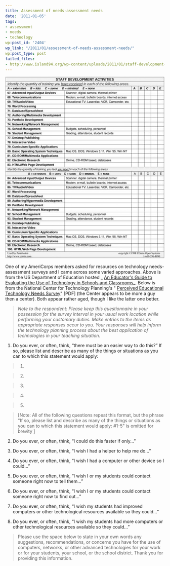 ```yaml
---
title: Assessment of needs-assessment needs
date: '2011-01-05'
tags:
- assessment
- needs
- technology
wp:post_id: '2404'
wp_link: "/2011/01/assessment-of-needs-assessment-needs/"
wp:post_type: post
failed_files:
- http://www.island94.org/wp-content/uploads/2011/01/staff-development-activities.jpg
---
```


![](2011-01-05-Assessment-of-needs-assessment-needs/staff-development-activities-600x684.jpg "staff-development-activities")

One of my AmeriCorps members asked for resources on technology needs-assessment surveys and I came across some varied approaches. Above is from the US Department of Education hosted _ [An Educator's Guide to Evaluating the Use of Technology in Schools and Classrooms](http://www2.ed.gov/pubs/EdTechGuide/appc-5.html)_. Below is from the National Center for Technology Planning's " [Perceived Educational Technology Needs Survey](http://www.nctp.com/downloads/assess.pdf)" [PDF] (the Center appears to be more a guy then a center). Both appear rather aged, though I like the latter one better.

> _Note to the respondent: Please keep this questionnaire in your possession for the survey interval in your usual work location while performing your customary duties. Make entries to the items as appropriate responses occur to you. Your responses will help inform the technology planning process about the best application of technologies in your teaching situation._

>

>

1. Do you ever, or often, think, “there must be an easier way to do this?” If so, please list and describe as many of the things or situations as you can to which this statement would apply:

>

> 1.

> 2.

> 3.

> 4.

> 5.

> [Note: All of the following questions repeat this format, but the phrase "If so, please list and describe as many of the things or situations as you can to which this statement would apply: #1-5" is omitted for brevity ]

>

2. Do you ever, or often, think, “I could do this faster if only...”

>

3. Do you ever, or often, think, “I wish I had a helper to help me do...”

>

4. Do you ever, or often, think, “I wish I had a computer or other device so I could...”

>

5. Do you ever, or often, think, “I wish I or my students could contact someone right now to tell them...”

>

6. Do you ever, or often, think, “I wish I or my students could contact someone right now to find out...”

>

7. Do you ever, or often, think, “I wish my students had improved computers or other technological resources available so they could...”

>

8. Do you ever, or often, think, “I wish my students had more computers or other technological resources available so they could...”

>

>

> Please use the space below to state in your own words any suggestions, recommendations, or concerns you have for the use of computers, networks, or other advanced technologies for your work or for your students, your school, or the school district. Thank you for providing this information.

